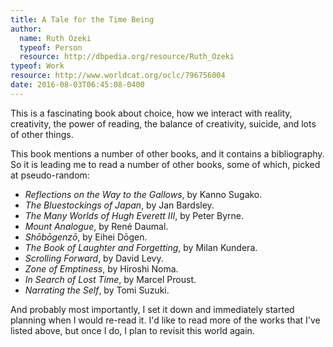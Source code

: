 ```yaml
---
title: A Tale for the Time Being
author:
  name: Ruth Ozeki
  typeof: Person
  resource: http://dbpedia.org/resource/Ruth_Ozeki
typeof: Work
resource: http://www.worldcat.org/oclc/796756004
date: 2016-08-03T06:45:08-0400
---
```


This is a fascinating book about choice, how we interact with reality,
creativity, the power of reading, the balance of creativity, suicide, and
lots of other things.

<!--more-->

This book mentions a number of other books, and it contains
a bibliography. So it is leading me to read a number of other books, some
of which, picked at pseudo-random:

* *Reflections on the Way to the Gallows*, by Kanno Sugako.
* *The Bluestockings of Japan*, by Jan Bardsley.
* *The Many Worlds of Hugh Everett III*, by Peter Byrne.
* *Mount Analogue*, by René Daumal.
* *Shōbōgenzō*, by Eihei Dōgen.
* *The Book of Laughter and Forgetting*, by Milan Kundera.
* *Scrolling Forward*, by David Levy.
* *Zone of Emptiness*, by Hiroshi Noma.
* *In Search of Lost Time*, by Marcel Proust.
* *Narrating the Self*, by Tomi Suzuki.

And probably most importantly, I set it down and immediately started
planning when I would re-read it. I'd like to read more of the works that
I've listed above, but once I do, I plan to revisit this world again.

[gallows]: /reading-log/sugako-kanno/reflections-way-to-gallows/

